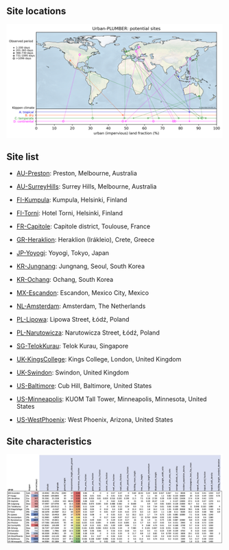 ## Site locations

[![Location](/img/included_sites.png)](/img/included_sites.png)

## Site list
 - [AU-Preston](./AU-Preston): Preston, Melbourne, Australia 

 - [AU-SurreyHills](./AU-SurreyHills): Surrey Hills, Melbourne, Australia 

 - [FI-Kumpula](./FI-Kumpula): Kumpula, Helsinki, Finland 

 - [FI-Torni](./FI-Torni): Hotel Torni, Helsinki, Finland 

 - [FR-Capitole](./FR-Capitole): Capitole district, Toulouse, France 

 - [GR-Heraklion](./GR-Heraklion): Heraklion (Irákleio), Crete, Greece 

 - [JP-Yoyogi](./JP-Yoyogi): Yoyogi, Tokyo, Japan 

 - [KR-Jungnang](./KR-Jungnang): Jungnang, Seoul, South Korea 

 - [KR-Ochang](./KR-Ochang): Ochang, South Korea 

 - [MX-Escandon](./MX-Escandon): Escandon, Mexico City, Mexico 

 - [NL-Amsterdam](./NL-Amsterdam): Amsterdam, The Netherlands 

 - [PL-Lipowa](./PL-Lipowa): Lipowa Street, Łódź, Poland 

 - [PL-Narutowicza](./PL-Narutowicza): Narutowicza Street, Łódź, Poland 

 - [SG-TelokKurau](./SG-TelokKurau): Telok Kurau, Singapore 

 - [UK-KingsCollege](./UK-KingsCollege): Kings College, London, United Kingdom 

 - [UK-Swindon](./UK-Swindon): Swindon, United Kingdom 

 - [US-Baltimore](./US-Baltimore): Cub Hill, Baltimore, United States 

 - [US-Minneapolis](./US-Minneapolis): KUOM Tall Tower, Minneapolis, Minnesota, United States 

 - [US-WestPhoenix](./US-WestPhoenix): West Phoenix, Arizona, United States 

## Site characteristics

[![Characteristics](/img/00_SiteList.jpg)](/img/00_SiteList.jpg)

